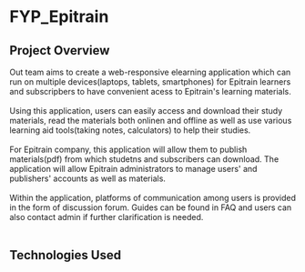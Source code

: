 # FYP_Epitrain
## Project Overview
Out team aims to create a web-responsive elearning application which can run on multiple devices(laptops, tablets, smartphones) for Epitrain learners and subscripbers to have convenient acess to Epitrain's learning materials.<br><br>
Using this application, users can easily access and download their study materials, read the materials both onlinen and offline as well as use various learning aid tools(taking notes, calculators) to help their studies.<br><br>
For Epitrain company, this application will allow them to publish materials(pdf) from which studetns and subscribers can download. The application will allow Epitrain administrators to manage users' and publishers' accounts as well as materials.<br><br>
Within the application, platforms of communication among users is provided in the form of discussion forum. Guides can be found in FAQ and users can also contact admin if further clarification is needed.
<br><br>

## Technologies Used




